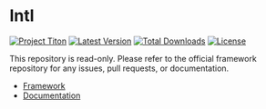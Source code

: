# Intl #
[![Project Titon](https://img.shields.io/badge/project-titon-82667d.svg?style=flat)](http://titon.io)
[![Latest Version](https://img.shields.io/packagist/v/titon/intl.svg?style=flat)](https://packagist.org/packages/titon/intl)
[![Total Downloads](https://img.shields.io/packagist/dm/titon/intl.svg?style=flat)](https://packagist.org/packages/titon/intl)
[![License](https://img.shields.io/packagist/l/titon/intl.svg?style=flat)](https://github.com/titon/framework/blob/master/license.md)

This repository is read-only. Please refer to the official framework repository for any issues, pull requests, or documentation.

* [Framework](https://github.com/titon/framework)
* [Documentation](https://github.com/titon/framework/blob/master/docs/en/packages/intl/index.md)

